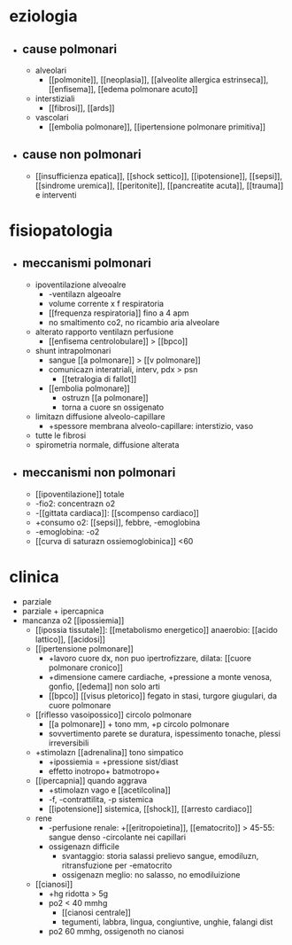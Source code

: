 # eziologia
- ## cause polmonari
	- alveolari
		- [[polmonite]], [[neoplasia]], [[alveolite allergica estrinseca]], [[enfisema]], [[edema polmonare acuto]]
	- interstiziali
		- [[fibrosi]], [[ards]]
	- vascolari
		- [[embolia polmonare]], [[ipertensione polmonare primitiva]]
- ## cause non polmonari
	- [[insufficienza epatica]], [[shock settico]], [[ipotensione]], [[sepsi]], [[sindrome uremica]], [[peritonite]], [[pancreatite acuta]], [[trauma]] e interventi

# fisiopatologia
- ## meccanismi polmonari
	- ipoventilazione alveoalre
		- -ventilazn algeoalre
		- volume corrente x f respiratoria
		- [[frequenza respiratoria]] fino a 4 apm
		- no smaltimento co2, no ricambio aria alveolare
	- alterato rapporto ventilazn perfusione
		- [[enfisema centrolobulare]] > [[bpco]]
	- shunt intrapolmonari
		- sangue [[a polmonare]] > [[v polmonare]]
		- comunicazn interatriali, interv, pdx > psn
			- [[tetralogia di fallot]]
		- [[embolia polmonare]]
			- ostruzn [[a polmonare]]
			- torna a cuore sn ossigenato
	- limitazn diffusione alveolo-capillare
		- +spessore membrana alveolo-capillare: interstizio, vaso
	- tutte le fibrosi
	- spirometria normale, diffusione alterata
- ## meccanismi non polmonari
	- [[ipoventilazione]] totale
	- -fio2: concentrazn o2
	- -[[gittata cardiaca]]: [[scompenso cardiaco]]
	- +consumo o2: [[sepsi]], febbre, -emoglobina
	- -emoglobina: -o2
	- [[curva di saturazn ossiemoglobinica]] <60

# clinica
- parziale
- parziale + ipercapnica
- mancanza o2 [[ipossiemia]]
	- [[ipossia tissutale]]: [[metabolismo energetico]] anaerobio: [[acido lattico]], [[acidosi]]
	- [[ipertensione polmonare]]
		- +lavoro cuore dx, non puo ipertrofizzare, dilata: [[cuore polmonare cronico]]
		- +dimensione camere cardiache, +pressione a monte venosa, gonfio, [[edema]] non solo arti
		- [[bpco]] [[visus pletorico]] fegato in stasi, turgore giugulari, da cuore polmonare
	- [[riflesso vasoipossico]] circolo polmonare
		- [[a polmonare]] + tono mm, +p circolo polmonare
		- sovvertimento parete se duratura, ispessimento tonache, plessi irreversibili
	- +stimolazn [[adrenalina]] tono simpatico
		- +ipossiemia = +pressione sist/diast
		- effetto inotropo+ batmotropo+
	- [[ipercapnia]] quando aggrava
		- +stimolazn vago e [[acetilcolina]]
		- -f, -contrattilita, -p sistemica
		- [[ipotensione]] sistemica, [[shock]], [[arresto cardiaco]]
	- rene
		- -perfusione renale: +[[eritropoietina]], [[ematocrito]] > 45-55: sangue denso -circolante nei capillari
		- ossigenazn difficile
			- svantaggio: storia salassi prelievo sangue, emodiluzn, ritransfuzione per -ematocrito
			- ossigenazn meglio: no salasso, no emodiluizione
	- [[cianosi]]
		- +hg ridotta > 5g
		- po2 < 40 mmhg
			- [[cianosi centrale]]
			- tegumenti, labbra, lingua, congiuntive, unghie, falangi dist
		- po2 60 mmhg, ossigenoth no cianosi